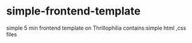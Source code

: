 # simple-frontend-template
simple 5 min frontend template on Thrillophilia
contains:simple html ,css files

